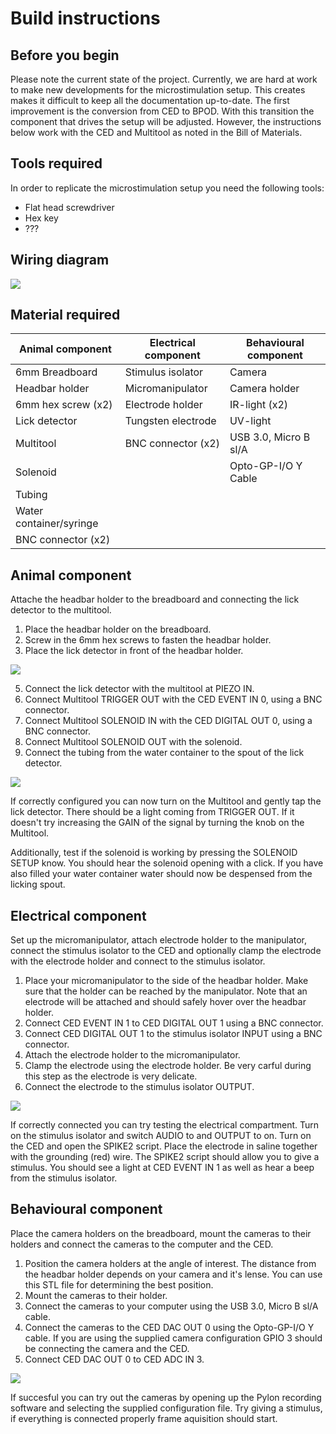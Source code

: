 # Build instructions

## Before you begin
Please note the current state of the project.
Currently, we are hard at work to make new developments for the microstimulation setup. This creates makes it difficult to keep all the documentation up-to-date. The first improvement is the conversion from CED to BPOD. With this transition the component that drives the setup will be adjusted. However, the instructions below work with the CED and Multitool as noted in the Bill of Materials.

## Tools required 
In order to replicate the microstimulation setup you need the following tools:
- Flat head screwdriver
- Hex key
- ???

## Wiring diagram
![](https://i.imgur.com/Ibgtf0k.png)

## Material required
|Animal component|Electrical component|Behavioural component|
|--------|--------|--------|
|6mm Breadboard| Stimulus isolator| Camera|
| Headbar holder| Micromanipulator| Camera holder|
| 6mm hex screw (x2)| Electrode holder| IR-light (x2)|
| Lick detector| Tungsten electrode| UV-light|
| Multitool| BNC connector (x2)| USB 3.0, Micro B sl/A
| Solenoid| | Opto-GP-I/O Y Cable|
| Tubing|
| Water container/syringe|
| BNC connector (x2)|

## Animal component
Attache the headbar holder to the breadboard and connecting the lick detector to the multitool.

1. Place the headbar holder on the breadboard.
2. Screw in the 6mm hex screws to fasten the headbar holder.
3. Place the lick detector in front of the headbar holder.

![](https://i.imgur.com/3TqnYgk.png)

5. Connect the lick detector with the multitool at PIEZO IN.
6. Connect Multitool TRIGGER OUT with the CED EVENT IN 0, using a BNC connector.
7. Connect Multitool SOLENOID IN with the CED DIGITAL OUT 0, using a BNC connector.
8. Connect Multitool SOLENOID OUT with the solenoid.
9. Connect the tubing from the water container to the spout of the lick detector.

![](https://i.imgur.com/F3Z5USW.png)

If correctly configured you can now turn on the Multitool and gently tap the lick detector. There should be a light coming from TRIGGER OUT. If it doesn't try increasing the GAIN of the signal by turning the knob on the Multitool. 

Additionally, test if the solenoid is working by pressing the SOLENOID SETUP know. You should hear the solenoid opening with a click. If you have also filled your water container water should now be despensed from the licking spout.


## Electrical component
Set up the micromanipulator, attach electrode holder to the manipulator, connect the stimulus isolator to the CED and optionally clamp the electrode with the electrode holder and connect to the stimulus isolator.

1. Place your micromanipulator to the side of the headbar holder. Make sure that the holder can be reached by the manipulator. Note that an electrode will be attached and should safely hover over the headbar holder.
2. Connect CED EVENT IN 1 to CED DIGITAL OUT 1 using a BNC connector.
3. Connect CED DIGITAL OUT 1 to the stimulus isolator INPUT using a BNC connector.
4. Attach the electrode holder to the micromanipulator.
5. Clamp the electrode using the electrode holder. Be very carful during this step as the electrode is very delicate.
6. Connect the electrode to the stimulus isolator OUTPUT.

![](https://i.imgur.com/qdoJKFH.png)


If correctly connected you can try testing the electrical compartment. Turn on the stimulus isolator and switch AUDIO to and OUTPUT to on. Turn on the CED and open the SPIKE2 script. Place the electrode in saline together with the grounding (red) wire. The SPIKE2 script should allow you to give a stimulus. You should see a light at CED EVENT IN 1 as well as hear a beep from the stimulus isolator.

## Behavioural component
Place the camera holders on the breadboard, mount the cameras to their holders and connect the cameras to the computer and the CED.

1. Position the camera holders at the angle of interest. The distance from the headbar holder depends on your camera and it's lense. You can use this STL file for determining the best position.
2. Mount the cameras to their holder.
3. Connect the cameras to your computer using the USB 3.0, Micro B sl/A cable.
4. Connect the cameras to the CED DAC OUT 0 using the Opto-GP-I/O Y cable. If you are using the supplied camera configuration GPIO 3 should be connecting the camera and the CED.
5. Connect CED DAC OUT 0 to CED ADC IN 3.

![](https://i.imgur.com/ngAZqHY.png)


If succesful you can try out the cameras by opening up the Pylon recording software and selecting the supplied configuration file. Try giving a stimulus, if everything is connected properly frame aquisition should start.
